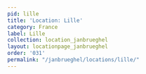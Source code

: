 ```yaml
---
pid: lille
title: 'Location: Lille'
category: France
label: Lille
collection: location_janbrueghel
layout: locationpage_janbrueghel
order: '031'
permalink: "/janbrueghel/locations/lille/"
---
```


